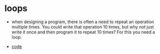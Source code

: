 # loops

-   when designing a program, there is often a need to repeat an operation multiple times. You could write that operation 10 times, but why not just write it once and then program it to repeat 10 times? For this you need a loop.

-   [code](app.js)
